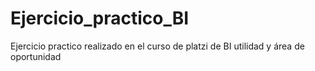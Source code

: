 # Ejercicio_practico_BI
Ejercicio practico realizado en el curso de platzi de BI utilidad y área de oportunidad
